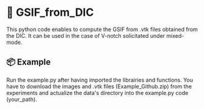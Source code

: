 # 🔧 GSIF_from_DIC

This python code enables to compute the GSIF from .vtk files obtained from the DIC. It can be used in the case of V-notch solicitated under mixed-mode.

## 📦 Example

Run the example.py after having imported the librairies and functions. You have to download the images and .vtk files (Example_Github.zip) from the experiments and actualize the data's directory into the example.py code (your_path).
